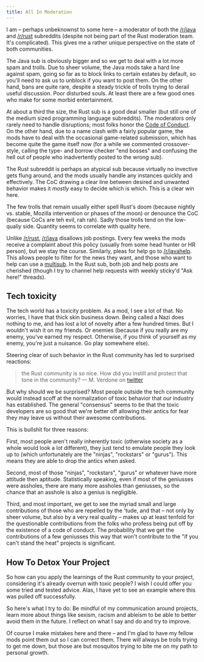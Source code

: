 ```yaml
---
title: All In Moderation
---
```


I am – perhaps unbeknownst to some here – a moderator of both the [/r/java] and
[/r/rust] subreddits (despite not being part of the Rust moderation team. It's
complicated). This gives me a rather unique perspective on the state of both
communities.

The Java sub is obviously bigger and so we get to deal with a lot more spam and
trolls. Due to sheer volume, the Java mods take a hard line against spam, going
so far as to block links to certain estates by default, so you'll need to ask
us to unblock if you want to post them. On the other hand, bans are quite rare,
despite a steady trickle of trolls trying to derail useful discussion. Poor
disturbed souls. At least there are a few good ones who make for some morbid
entertainment.

At about a third the size, the Rust sub is a good deal smaller (but still one
of the medium sized programming language subreddits). The moderators only
rarely need to handle disruptions; most folks honor the [Code of Conduct]. On
the other hand, due to a name clash with a fairly popular game, the mods have
to deal with the occasional game-related submission, which has become quite the
game itself now (for a while we commented crossover-style, calling the type-
and borrow checker "end bosses" and confusing the hell out of people who
inadvertently posted to the wrong sub).

The Rust subreddit is perhaps an atypical sub because virtually no invective
gets flung around, and the mods usually handle any instances quickly and
effectively. The CoC drawing a clear line between desired and unwanted behavior
makes it *mostly* easy to decide which is which. This is a clear win here.

The few trolls that remain usually either spell Rust's doom (because nightly
vs. stable, Mozilla intervention or phases of the moon) or denounce the CoC
(because CoCs are teh evil, rah rah). Sadly those trolls tend on the low-qualiy
side. Quantity seems to correlate with quality here.

Unlike [/r/rust], [/r/java] disallows job postings. Every few weeks the mods
receive a complaint about this policy (usually from some head hunter or HR
person), but we stay the course. Similarly, pleas for help go to [/r/javahelp].
This allows people to filter for the news they want, and those who want to help
can use a [multisub](https://reddit.com/r/java+javahelp). In the Rust sub, both
job and help posts are cherished (though I try to channel help requests with
weekly sticky'd "Ask here!" threads).

## Tech toxicity

The tech world has a toxicity problem. As a mod, I see a lot of that. No
worries, I have that thick skin business down. Being called a Nazi does nothing
to me, and has lost a lot of novelty after a few hundred times. But I wouldn't
wish it on my friends. Or enemies (because if you really are my enemy, you've
earned my respect. Otherwise, if you think of yourself as my enemy, you're just
a nuisance. Go play somewhere else).

Steering clear of such behavior in the Rust community has led to surprised
reactions:

> the Rust community is so nice. How did you instill and protect that tone in
> the community?  — M. Verdone on
> [twitter](https://twitter.com/llogiq/status/816694887026491392)

But why should we be surprised? Most people outside the tech community would
instead scoff at the normalization of toxic behavior that our industry has
established. The general "consensus" seems to be that the toxic developers are
so good that we're better off allowing their antics for fear they may leave us
without their awesome contributions.

This is bullshit for three reasons:

First, most people aren't really inherently toxic (otherwise society as a whole
would look a lot different), they just tend to emulate people they look up to
(which unfortunately are the "ninjas", "rockstars" or "gurus"). This means they
are able to drop the antics when asked.

Second, most of those "ninjas", "rockstars", "gurus" or whatever have more
attitude then aptitude. Statistically speaking, even if most of the geniusses
were assholes, there are many more assholes than geniusses, so the chance that
an asshole is also a genius is negligible.

Third, and most important, we get to see the myriad small and large
contributions of those who are repelled by the 'tude, and that – not only by
sheer volume, but also by a very real quality – makes up at least tenfold for
the questionable contributions from the folks who profess being put off by the
existence of a code of conduct. The probability that we get the contributions
of a few geniusses this way that won't contribute to the "if you can't stand
the heat" projects is significant.

## How To Detox Your Project

So how can you apply the learnings of the Rust community to your project,
considering it's already overrun with toxic people? I wish I could offer you
some tried and tested advice. Alas, I have yet to see an example where this was
pulled off successfully.

So here's what I try to do: Be mindful of my communication around projects,
learn more about things like sexism, racism and ableism to be able to better
avoid them in the future. I reflect on what I say and do and try to improve.

Of course I make mistakes here and there – and I'm glad to have my fellow mods
point them out so I can correct them. There will always be trolls trying to get
me down, but those are but mosquitos trying to bite me on my path to personal
growth.

[/r/java]: https://reddit.com/r/java
[/r/javahelp]: https://reddit.com/r/javahelp
[/r/rust]: https://reddit.com/r/rust
[Code of Conduct]: https://rust-lang.org/conduct.html
